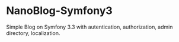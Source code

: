 # NanoBlog-Symfony3
Simple Blog on Symfony 3.3 with autentication, authorization, admin directory, localization.
